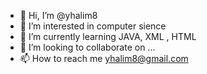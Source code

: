 - 👋 Hi, I’m @yhalim8
- 👀 I’m interested in computer sience
- 🌱 I’m currently learning JAVA, XML , HTML
- 💞️ I’m looking to collaborate on ...
- 📫 How to reach me yhalim8@gmail.com

<!---
yhalim8/yhalim8 is a ✨ special ✨ repository because its `README.md` (this file) appears on your GitHub profile.
You can click the Preview link to take a look at your changes.
--->
